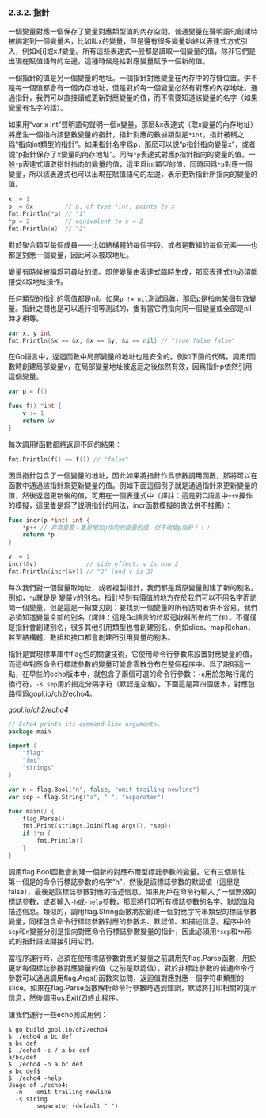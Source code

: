 ### 2.3.2. 指針

一個變量對應一個保存了變量對應類型值的內存空間。普通變量在聲明語句創建時被綁定到一個變量名，比如叫x的變量，但是還有很多變量始終以表達式方式引入，例如x[i]或x.f變量。所有這些表達式一般都是讀取一個變量的值，除非它們是出現在賦值語句的左邊，這種時候是給對應變量賦予一個新的值。

一個指針的值是另一個變量的地址。一個指針對應變量在內存中的存儲位置。併不是每一個值都會有一個內存地址，但是對於每一個變量必然有對應的內存地址。通過指針，我們可以直接讀或更新對應變量的值，而不需要知道該變量的名字（如果變量有名字的話）。

如果用“var x int”聲明語句聲明一個x變量，那麽&x表達式（取x變量的內存地址）將産生一個指向該整數變量的指針，指針對應的數據類型是`*int`，指針被稱之爲“指向int類型的指針”。如果指針名字爲p，那麽可以説“p指針指向變量x”，或者説“p指針保存了x變量的內存地址”。同時`*p`表達式對應p指針指向的變量的值。一般`*p`表達式讀取指針指向的變量的值，這里爲int類型的值，同時因爲`*p`對應一個變量，所以該表達式也可以出現在賦值語句的左邊，表示更新指針所指向的變量的值。

```Go
x := 1
p := &x         // p, of type *int, points to x
fmt.Println(*p) // "1"
*p = 2          // equivalent to x = 2
fmt.Println(x)  // "2"
```

對於聚合類型每個成員——比如結構體的每個字段、或者是數組的每個元素——也都是對應一個變量，因此可以被取地址。

變量有時候被稱爲可尋址的值。卽使變量由表達式臨時生成，那麽表達式也必須能接受`&`取地址操作。

任何類型的指針的零值都是nil。如果`p != nil`測試爲眞，那麽p是指向某個有效變量。指針之間也是可以進行相等測試的，隻有當它們指向同一個變量或全部是nil時才相等。

```Go
var x, y int
fmt.Println(&x == &x, &x == &y, &x == nil) // "true false false"
```

在Go語言中，返迴函數中局部變量的地址也是安全的。例如下面的代碼，調用f函數時創建局部變量v，在局部變量地址被返迴之後依然有效，因爲指針p依然引用這個變量。

```Go
var p = f()

func f() *int {
	v := 1
	return &v
}
```

每次調用f函數都將返迴不同的結果：

```Go
fmt.Println(f() == f()) // "false"
```

因爲指針包含了一個變量的地址，因此如果將指針作爲參數調用函數，那將可以在函數中通過該指針來更新變量的值。例如下面這個例子就是通過指針來更新變量的值，然後返迴更新後的值，可用在一個表達式中（譯註：這是對C語言中`++v`操作的模擬，這里隻是爲了説明指針的用法，incr函數模擬的做法併不推薦）：

```Go
func incr(p *int) int {
	*p++ // 非常重要：隻是增加p指向的變量的值，併不改變p指針！！！
	return *p
}

v := 1
incr(&v)              // side effect: v is now 2
fmt.Println(incr(&v)) // "3" (and v is 3)
```

每次我們對一個變量取地址，或者複製指針，我們都是爲原變量創建了新的别名。例如，`*p`就是是 變量v的别名。指針特别有價值的地方在於我們可以不用名字而訪問一個變量，但是這是一把雙刃劍：要找到一個變量的所有訪問者併不容易，我們必須知道變量全部的别名（譯註：這是Go語言的垃圾迴收器所做的工作）。不僅僅是指針會創建别名，很多其他引用類型也會創建别名，例如slice、map和chan，甚至結構體、數組和接口都會創建所引用變量的别名。

指針是實現標準庫中flag包的關鍵技術，它使用命令行參數來設置對應變量的值，而這些對應命令行標誌參數的變量可能會零散分布在整個程序中。爲了説明這一點，在早些的echo版本中，就包含了兩個可選的命令行參數：`-n`用於忽略行尾的換行符，`-s sep`用於指定分隔字符（默認是空格）。下面這是第四個版本，對應包路徑爲gopl.io/ch2/echo4。

<u><i>gopl.io/ch2/echo4</i></u>
```Go
// Echo4 prints its command-line arguments.
package main

import (
	"flag"
	"fmt"
	"strings"
)

var n = flag.Bool("n", false, "omit trailing newline")
var sep = flag.String("s", " ", "separator")

func main() {
	flag.Parse()
	fmt.Print(strings.Join(flag.Args(), *sep))
	if !*n {
		fmt.Println()
	}
}
```

調用flag.Bool函數會創建一個新的對應布爾型標誌參數的變量。它有三個屬性：第一個是的命令行標誌參數的名字“n”，然後是該標誌參數的默認值（這里是false），最後是該標誌參數對應的描述信息。如果用戶在命令行輸入了一個無效的標誌參數，或者輸入`-h`或`-help`參數，那麽將打印所有標誌參數的名字、默認值和描述信息。類似的，調用flag.String函數將於創建一個對應字符串類型的標誌參數變量，同樣包含命令行標誌參數對應的參數名、默認值、和描述信息。程序中的`sep`和`n`變量分别是指向對應命令行標誌參數變量的指針，因此必須用`*sep`和`*n`形式的指針語法間接引用它們。

當程序運行時，必須在使用標誌參數對應的變量之前調用先flag.Parse函數，用於更新每個標誌參數對應變量的值（之前是默認值）。對於非標誌參數的普通命令行參數可以通過調用flag.Args()函數來訪問，返迴值對應對應一個字符串類型的slice。如果在flag.Parse函數解析命令行參數時遇到錯誤，默認將打印相關的提示信息，然後調用os.Exit(2)終止程序。

讓我們運行一些echo測試用例：

```
$ go build gopl.io/ch2/echo4
$ ./echo4 a bc def
a bc def
$ ./echo4 -s / a bc def
a/bc/def
$ ./echo4 -n a bc def
a bc def$
$ ./echo4 -help
Usage of ./echo4:
  -n    omit trailing newline
  -s string
        separator (default " ")
```
